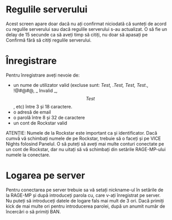 # Regulile serverului
Acest screen apare doar dacă nu ați confirmat niciodată că sunteți de acord cu regulile serverului sau dacă regulile serverului s-au actualizat. 
O să fie un delay de 15 secunde ca să aveți timp să citiți, nu doar să apasați pe Confirmă fără să citiți regulile serverului.

# Înregistrare
Pentru înregistrare aveți nevoie de: 
- un nume de utilizator valid (excluse sunt: __Test, _.Test, Test__, Test_., !@#@#@, _ Invalid _, _$$Test$$_, etc) între 3 și 18 caractere.
- o adresă de email
- o parolă între 8 și 32 de caractere
- un cont de Rockstar valid

ATENȚIE: Numele de la Rockstar este important ca și identificator. 
Dacă cumvă vă schimbați numele de pe Rockstar, trebuie să o faceți și pe VICE Nights folosind Panelul.
O să puteți să aveți mai multe conturi conectate pe un cont de Rockstar, dar nu uitați să vă schimbați din setările RAGE-MP-ului numele la conectare. 

# Logarea pe server

Pentru conectarea pe server trebuie sa vă setați nickname-ul în setările de la RAGE-MP și după introduceți parola cu, care v-ați înregistrat pe server.
Nu puteți să introduceți datele de logare fals mai mult de 3 ori.
Dacă primiți kick de mai multe ori pentru introducerea parolei, după un anumit număr de încercări o să primiți BAN.
